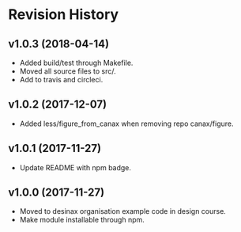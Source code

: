 Revision History
=======================

v1.0.3 (2018-04-14)
------------------------

* Added build/test through Makefile.
* Moved all source files to src/.
* Add to travis and circleci.



v1.0.2 (2017-12-07)
------------------------

* Added less/figure_from_canax when removing repo canax/figure.



v1.0.1 (2017-11-27)
------------------------

* Update README with npm badge.



v1.0.0 (2017-11-27)
------------------------

* Moved to desinax organisation example code in design course.
* Make module installable through npm.
